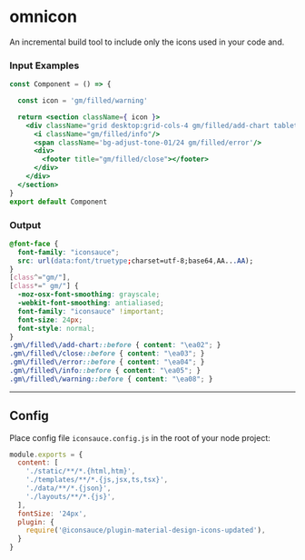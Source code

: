 # omnicon
An incremental build tool to include only the icons used in your code and.

### Input Examples

```jsx
const Component = () => {

  const icon = 'gm/filled/warning'

  return <section className={ icon }>
    <div className="grid desktop:grid-cols-4 gm/filled/add-chart tablet:grid-cols-2 grid-cols-1 desktop:gap-6 gap-12 desktop:auto-rows-fr desktop:items-end">
      <i className="gm/filled/info"/>
      <span className='bg-adjust-tone-01/24 gm/filled/error'/>
      <div>
        <footer title="gm/filled/close"></footer>
      </div>
    </div>
  </section>
}
export default Component
```

### Output

```css
@font-face {
  font-family: "iconsauce";
  src: url(data:font/truetype;charset=utf-8;base64,AA...AA);
}
[class^="gm/"],
[class*=" gm/"] {
  -moz-osx-font-smoothing: grayscale;
  -webkit-font-smoothing: antialiased;
  font-family: "iconsauce" !important;
  font-size: 24px;
  font-style: normal;
}
.gm\/filled\/add-chart::before { content: "\ea02"; }
.gm\/filled\/close::before { content: "\ea03"; }
.gm\/filled\/error::before { content: "\ea04"; }
.gm\/filled\/info::before { content: "\ea05"; }
.gm\/filled\/warning::before { content: "\ea08"; }
```

---

## Config

Place config file `iconsauce.config.js` in the root of your node project:

```js
module.exports = {
  content: [
    './static/**/*.{html,htm}',
    './templates/**/*.{js,jsx,ts,tsx}',
    './data/**/*.{json}',
    './layouts/**/*.{js}',
  ],
  fontSize: '24px',
  plugin: {
    require('@iconsauce/plugin-material-design-icons-updated'),
  }
}
```

